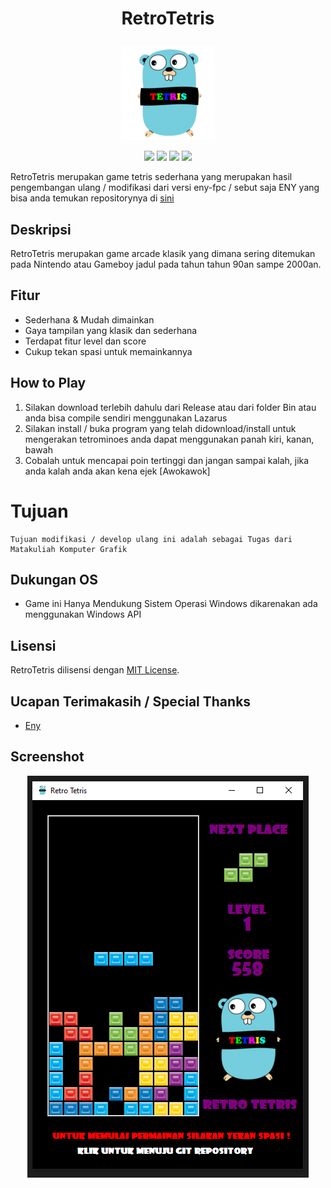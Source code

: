 # <p align="center">RetroTetris</p>
<p align="center">
  <img src="img/logo.png">
</p>

<p align="center">
  <img src="https://img.shields.io/badge/OS-Windows-blue">
  <img src="https://img.shields.io/badge/Lang-Pascal-red">
  <img src="https://img.shields.io/badge/Version-1.0.0-purple">
  <img src="https://img.shields.io/badge/Status-Tested-cyan">
</p>

RetroTetris merupakan game tetris sederhana yang merupakan hasil pengembangan ulang / modifikasi dari versi eny-fpc / sebut saja ENY yang bisa anda temukan repositorynya di [sini](https://github.com/eny-fpc/petris)

## Deskripsi
RetroTetris merupakan game arcade klasik yang dimana sering ditemukan pada Nintendo atau Gameboy jadul pada tahun tahun 90an sampe 2000an.

## Fitur
- Sederhana & Mudah dimainkan
- Gaya tampilan yang klasik dan sederhana
- Terdapat fitur level dan score
- Cukup tekan spasi untuk memainkannya

## How to Play
1. Silakan download terlebih dahulu dari Release atau dari folder Bin atau anda bisa compile sendiri menggunakan Lazarus
2. Silakan install / buka program yang telah didownload/install untuk mengerakan tetrominoes anda dapat menggunakan panah kiri, kanan, bawah
3. Cobalah untuk mencapai poin tertinggi dan jangan sampai kalah, jika anda kalah anda akan kena ejek [Awokawok]

# Tujuan
```text
Tujuan modifikasi / develop ulang ini adalah sebagai Tugas dari Matakuliah Komputer Grafik
```

## Dukungan OS
- Game ini Hanya Mendukung Sistem Operasi Windows dikarenakan ada menggunakan Windows API

## Lisensi
RetroTetris dilisensi dengan [MIT License](LICENSE).

## Ucapan Terimakasih / Special Thanks
- [Eny](https://github.com/eny-fpc)

## Screenshot
<p align="center">
    <img src=img/screenshot1.png>
</p>